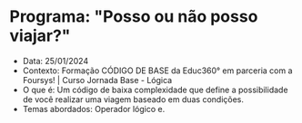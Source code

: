 # Programa: "Posso ou não posso viajar?"
- Data: 25/01/2024
- Contexto: Formação CÓDIGO DE BASE da Educ360° em parceria com a Foursys! | Curso Jornada Base - Lógica
- O que é: Um código de baixa complexidade que define a possibilidade de você realizar uma viagem baseado em duas condições.
- Temas abordados: Operador lógico e.
